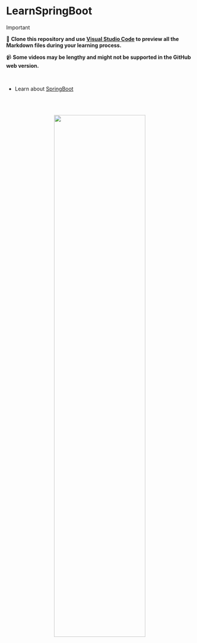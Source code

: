 # LearnSpringBoot

> [!IMPORTANT]
> 📌 **Clone this repository and use [Visual Studio Code](https://code.visualstudio.com/download) to preview all the Markdown files during your learning process.**
>
> 📹 **Some videos may be lengthy and might not be supported in the GitHub web version.**


<br>

- Learn about [SpringBoot](SpringBoot%20Concept.md)

<br>
<br>

<p align="center">
  <img src="https://github.com/user-attachments/assets/7ee7156e-8164-4fcd-a35b-4b4674efb43d" width="70%" height="60%" />
</p>

